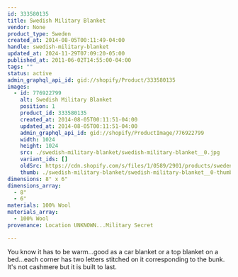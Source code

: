 ```yaml
---
id: 333580135
title: Swedish Military Blanket
vendor: None
product_type: Sweden
created_at: 2014-08-05T00:11:49-04:00
handle: swedish-military-blanket
updated_at: 2024-11-29T07:09:20-05:00
published_at: 2011-06-02T14:55:00-04:00
tags: ""
status: active
admin_graphql_api_id: gid://shopify/Product/333580135
images:
  - id: 776922799
    alt: Swedish Military Blanket
    position: 1
    product_id: 333580135
    created_at: 2014-08-05T00:11:51-04:00
    updated_at: 2014-08-05T00:11:51-04:00
    admin_graphql_api_id: gid://shopify/ProductImage/776922799
    width: 1024
    height: 1024
    src: ./swedish-military-blanket/swedish-military-blanket__0.jpg
    variant_ids: []
    oldSrc: https://cdn.shopify.com/s/files/1/0589/2901/products/sweden60.jpeg?v=1407211911
    thumb: ./swedish-military-blanket/swedish-military-blanket__0-thumb.jpg
dimensions: 8" x 6"
dimensions_array:
  - 8"
  - 6"
materials: 100% Wool
materials_array:
  - 100% Wool
provenance: Location UNKNOWN...Military Secret

---
```


You know it has to be warm...good as a car blanket or a top blanket on a bed...each corner has two letters stitched on it corresponding to the bunk. It's not cashmere but it is built to last.
